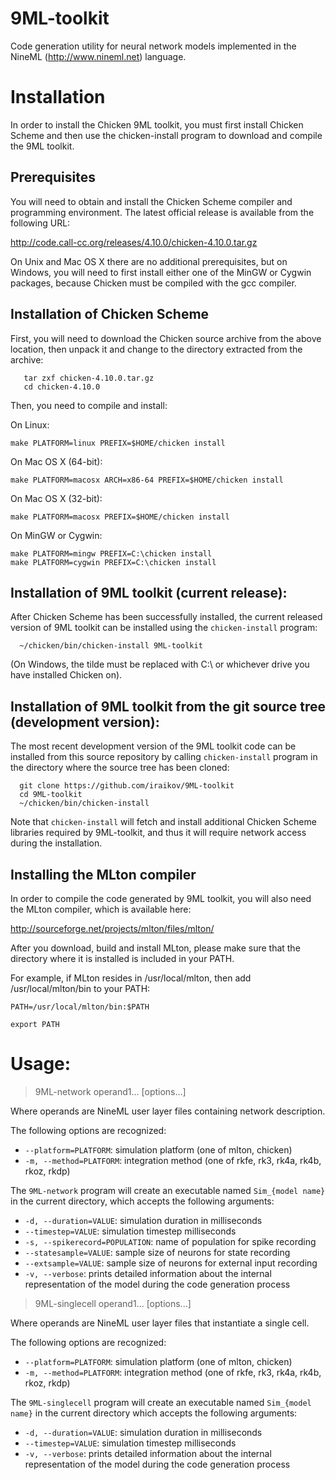 # 9ML-toolkit

Code generation utility for neural network models implemented in the
NineML (http://www.nineml.net) language.

# Installation

In order to install the Chicken 9ML toolkit, you must first install
Chicken Scheme and then use the chicken-install program to download
and compile the 9ML toolkit.

## Prerequisites

You will need to obtain and install the Chicken Scheme
compiler and programming environment. The latest official release is
available from the following URL:

http://code.call-cc.org/releases/4.10.0/chicken-4.10.0.tar.gz

On Unix and Mac OS X there are no additional prerequisites, but on
Windows, you will need to first install either one of the MinGW or
Cygwin packages, because Chicken must be compiled with the gcc
compiler.

## Installation of Chicken Scheme

First, you will need to download the Chicken source archive from the
above location, then unpack it and change to the directory extracted
from the archive:

```
   tar zxf chicken-4.10.0.tar.gz
   cd chicken-4.10.0
```

Then, you need to compile and install:

On Linux:

```
make PLATFORM=linux PREFIX=$HOME/chicken install
```

On Mac OS X (64-bit):

```
make PLATFORM=macosx ARCH=x86-64 PREFIX=$HOME/chicken install
```

On Mac OS X (32-bit):

```
make PLATFORM=macosx PREFIX=$HOME/chicken install
```

On MinGW or Cygwin:

```
make PLATFORM=mingw PREFIX=C:\chicken install
make PLATFORM=cygwin PREFIX=C:\chicken install
```

## Installation of 9ML toolkit (current release):

After Chicken Scheme has been successfully installed, the current
released version of 9ML toolkit can be installed using the
`chicken-install` program:

```
  ~/chicken/bin/chicken-install 9ML-toolkit
```

(On Windows, the tilde must be replaced with C:\ or whichever drive
you have installed Chicken on).

## Installation of 9ML toolkit from the git source tree (development version):

The most recent development version of the 9ML toolkit code can be
installed from this source repository by calling `chicken-install`
program in the directory where the source tree has been cloned:

```
  git clone https://github.com/iraikov/9ML-toolkit
  cd 9ML-toolkit
  ~/chicken/bin/chicken-install 
```

Note that `chicken-install` will fetch and install additional Chicken
Scheme libraries required by 9ML-toolkit, and thus it will require
network access during the installation.

## Installing the MLton compiler

In order to compile the code generated by 9ML toolkit, you will also
need the MLton compiler, which is available here:

http://sourceforge.net/projects/mlton/files/mlton/

After you download, build and install MLton, please make sure that the
directory where it is installed is included in your PATH.

For example, if MLton resides in /usr/local/mlton, then add
/usr/local/mlton/bin to your PATH:

```
PATH=/usr/local/mlton/bin:$PATH

export PATH
```


# Usage: 

> 9ML-network operand1... [options...] 

Where operands are NineML user layer files containing network description.

The following options are recognized: 

* `--platform=PLATFORM`:   simulation platform (one of mlton, chicken)
* `-m, --method=PLATFORM`:  integration method (one of rkfe, rk3, rk4a, rk4b, rkoz, rkdp)

The `9ML-network` program will create an executable named `Sim_{model
name}` in the current directory, which accepts the following
arguments:

* `-d, --duration=VALUE`:  simulation duration in milliseconds
* `--timestep=VALUE`:  simulation timestep milliseconds
* `-s, --spikerecord=POPULATION`:  name of population for spike recording
* `--statesample=VALUE`:  sample size of neurons for state recording
* `--extsample=VALUE`:  sample size of neurons for external input recording
* `-v, --verbose`:  prints detailed information about the internal representation of the model during the code generation process

> 9ML-singlecell operand1... [options...] 

Where operands are NineML user layer files that instantiate a single cell.

The following options are recognized: 

* `--platform=PLATFORM`:   simulation platform (one of mlton, chicken)
* `-m, --method=PLATFORM`:  integration method (one of rkfe, rk3, rk4a, rk4b, rkoz, rkdp)

The `9ML-singlecell` program will create an executable named
`Sim_{model name}` in the current directory which accepts the
following arguments:

* `-d, --duration=VALUE`:  simulation duration in milliseconds
* `--timestep=VALUE`:  simulation timestep milliseconds
* `-v, --verbose`:  prints detailed information about the internal representation of the model during the code generation process



